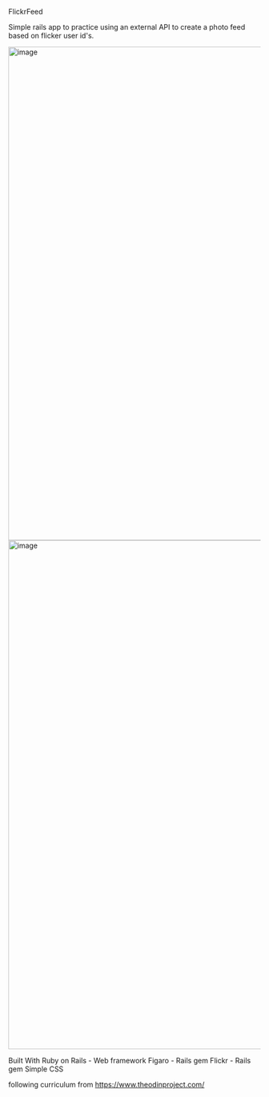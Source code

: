 FlickrFeed

Simple rails app to practice using an external API to create a photo feed
based on flicker user id's. 


<img width="986" alt="image" src="https://user-images.githubusercontent.com/97567622/222356865-4dab7b80-c9bf-4d7e-b869-37b5f7d70a2e.png">
<img width="1017" alt="image" src="https://user-images.githubusercontent.com/97567622/222357804-1165f1e7-8d97-4efa-9c52-b2c739e64ba0.png">

Built With
Ruby on Rails - Web framework
Figaro - Rails gem
Flickr - Rails gem
Simple CSS 

following curriculum from https://www.theodinproject.com/
